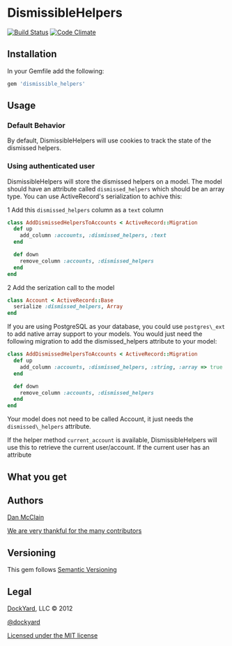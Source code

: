 # DismissibleHelpers #

[![Build Status](https://secure.travis-ci.org/dockyard/dismissible_helpers.png?branch=master)](http://travis-ci.org/dockyard/dismissible_helpers)
[![Code Climate](https://codeclimate.com/badge.png)](https://codeclimate.com/github/dockyard/dismissible_helpers)



## Installation ##

In your Gemfile add the following:

```ruby
gem 'dismissible_helpers'
```

## Usage ##

### Default Behavior ###

By default, DismissibleHelpers will use cookies to track the state of
the dismissed helpers. 

### Using authenticated user ###

DismissibleHelpers will store the dismissed helpers on a model. The
model should have an attribute called `dismissed_helpers` which should
be an array type. You can use ActiveRecord's serialization to achive
this:

 1 Add this `dismissed_helpers` column as a `text` column

```ruby
class AddDismissedHelpersToAccounts < ActiveRecord::Migration
  def up
    add_column :accounts, :dismissed_helpers, :text
  end

  def down
    remove_column :accounts, :dismissed_helpers
  end
end
```

 2 Add the serization call to the model

```ruby
class Account < ActiveRecord::Base
  serialize :dismissed_helpers, Array
end
```

If you are using PostgreSQL as your database, you could use
`postgres\_ext` to add native array support to your models. You would
just need the following migration to add the dismissed_helpers attribute
to your model:

```ruby
class AddDismissedHelpersToAccounts < ActiveRecord::Migration
  def up
    add_column :accounts, :dismissed_helpers, :string, :array => true
  end

  def down
    remove_column :accounts, :dismissed_helpers
  end
end
```

Your model does not need to be called Account, it just needs the
`dismissed\_helpers` attribute.



If the helper method `current_account` is available, DismissibleHelpers
will use this to retrieve the current user/account. If the current user
has an attribute


## What you get ##


## Authors ##

[Dan McClain](http://twitter.com/_danmcclain)

[We are very thankful for the many contributors](https://github.com/dockyard/dismissible_helpers/graphs/contributors)

## Versioning ##

This gem follows [Semantic Versioning](http://semver.org)

## Legal ##

[DockYard](http://dockyard.com), LLC &copy; 2012

[@dockyard](http://twitter.com/dockyard)

[Licensed under the MIT license](http://www.opensource.org/licenses/mit-license.php)
